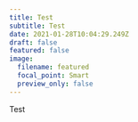```yaml
---
title: Test
subtitle: Test
date: 2021-01-28T10:04:29.249Z
draft: false
featured: false
image:
  filename: featured
  focal_point: Smart
  preview_only: false
---
```

Test